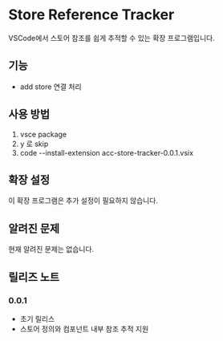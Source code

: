 # Store Reference Tracker

VSCode에서 스토어 참조를 쉽게 추적할 수 있는 확장 프로그램입니다.

## 기능

- add store 연결 처리

## 사용 방법

1. vsce package
2. y 로 skip
3. code --install-extension acc-store-tracker-0.0.1.vsix

## 확장 설정

이 확장 프로그램은 추가 설정이 필요하지 않습니다.

## 알려진 문제

현재 알려진 문제는 없습니다.

## 릴리즈 노트

### 0.0.1

- 초기 릴리스
- 스토어 정의와 컴포넌트 내부 참조 추적 지원
